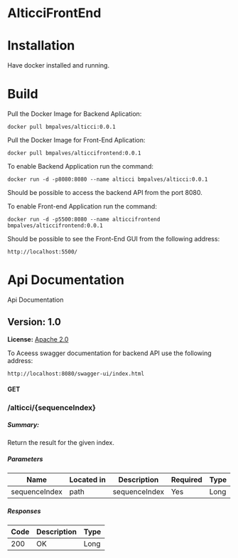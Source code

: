 # AlticciFrontEnd

# Installation

​Have docker installed and running. 

# Build

​Pull the Docker Image for Backend Aplication:

```
docker pull bmpalves/alticci:0.0.1
```

Pull the Docker Image for Front-End Aplication: 

```
docker pull bmpalves/alticcifrontend:0.0.1
```

To enable Backend Application run the command:
```
docker run -d -p8080:8080 --name alticci bmpalves/alticci:0.0.1
``` 

Should be possible to access the backend API from the port 8080.



To enable Front-end Application run the command:  

```
docker run -d -p5500:8080 --name alticcifrontend bmpalves/alticcifrontend:0.0.1
``` 

Should be possible to see the Front-End GUI from the following address: 

```
http://localhost:5500/
``` 

# Api Documentation

Api Documentation


## Version: 1.0


**License:** [Apache 2.0](http://www.apache.org/licenses/LICENSE-2.0)

To Aceess swagger documentation for backend API use the following address:
```
http://localhost:8080/swagger-ui/index.html
``` 


#### GET

### /alticci/{sequenceIndex}

##### Summary:

Return the result for the given index.

##### Parameters

| Name | Located in | Description | Required | Type |
| ---- | ---------- | ----------- | -------- | ---- |
| sequenceIndex | path | sequenceIndex | Yes  | Long |

##### Responses

| Code | Description | Type |
| ---- | ----------- | ------ |
| 200 | OK | Long |

